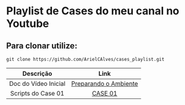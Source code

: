 # Playlist de Cases do meu canal no Youtube


## Para clonar utilize:
    git clone https://github.com/ArielCAlves/cases_playlist.git


| Descrição                               | Link |
|:------------------------------------:|:------:|
| Doc do Vídeo Inicial | [Preparando o Ambiente](https://github.com/ArielCAlves/cases_playlist/tree/main/video_inicial_doc) |
| Scripts do Case 01 | [CASE 01](https://github.com/ArielCAlves/cases_playlist/tree/main/Case01) |
